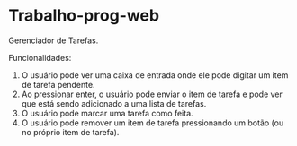 # Trabalho-prog-web
Gerenciador de Tarefas.

Funcionalidades:
1. O usuário pode ver uma caixa de entrada onde ele pode digitar um item de tarefa pendente.
2. Ao pressionar enter, o usuário pode enviar o item de tarefa e pode ver que está sendo adicionado a uma lista de tarefas.
3. O usuário pode marcar uma tarefa como feita.
4. O usuário pode remover um item de tarefa pressionando um botão (ou no próprio item de tarefa).
